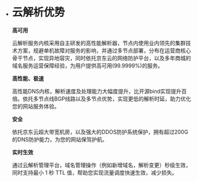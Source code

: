 - # 云解析优势

  **高可用**

  云解析服务内核采用自主研发的高性能解析器，节点内使用业内领先的集群技术方案，规避单机故障对服务的影响，并通过多节点部署，分布在运营商核心骨干节点，实现异地容灾，同时依托京东云的网络防护平台，以及多年商城的域名服务运营保障经验，为用户提供高可用(99.9999%)的服务。

  **高性能、极速**

  高性能DNS内核，解析速度及处理能力大幅度提升，比开源bind实现提升百倍。依托多节点线BGP线路以及多节点优势，实现更低的解析时延，助力优化您的网站服务体验。

  **安全**

  依托京东云超大带宽机房，以及强大的DDOS防护系统保护，拥有超过200G的DNS防护能力，为您的网站保驾护航。
  
  **实时生效**

  通过云解析管理平台，域名管理操作（例如新增域名，解析变更）秒级生效，同时支持最小 1 秒 TTL 值，帮助您实现流量调度快速生效，减少损失。

